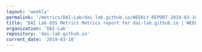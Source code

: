 ```yaml
---
layout: 'weekly'
permalink: '/metrics/DAI-Lab/dai-lab.github.io/WEEKLY-REPORT-2019-03-10'
title: 'DAI Lab OSS Metrics Metrics report for dai-lab.github.io | WEEKLY-REPORT-2019-03-10'
organization: 'DAI-Lab'
repository: 'dai-lab.github.io'
current_date: '2019-03-10'
---
```

